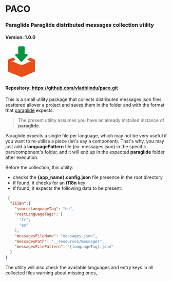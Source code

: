 # PACO
### Paraglide Paraglide distributed messages collection utility
#### Version: 1.0.0
![icon100.png](__resources%2Ficon100.png)
#### Repository: https://github.com/vladblindu/paco.git

This is a small utility package that collects distributed messages json files
scattered allover a project and saves them in the folder and with the format
that [paraglide](https://inlang.com/m/gerre34r/library-inlang-paraglideJs) expects.

>The present utility assumes you have an already installed instance of **paraglide**.

Paraglide expects a single file per language, which may not be very useful if you
want to re-utilise a piece (let's say a component). That's why, you may just add a **languagePattern**
file (ex: messages.json) in the specific part/component's folder, and it will end up in
the expected **paraglide** folder after execution.

Before the collection, this utility:

- checks the **{app_name}.config.json** file presence in the root directory
- if found, it checks for an **i118n** key
- if found, it expects the following data to be present:

```json
 {
  "i118n":{
    "sourceLanguageTag": "en",
    "restLanguageTags": [
      "fr",
      "es"
    ],
    "messagesFileName": "messages.json",
    "messagesPath": "__resources/messages",
    "messagesFilePattern": "{languageTag}.json"
  }
}
```

The utility will also check the available languages and entry keys in all collected files
warning about missing ones,